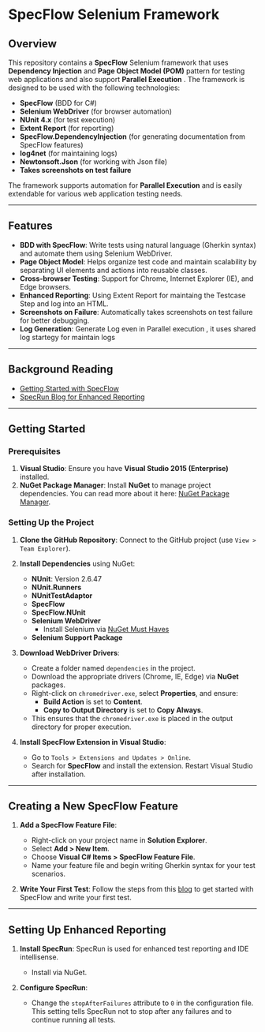 # SpecFlow Selenium Framework

## Overview

This repository contains a **SpecFlow** Selenium framework that uses **Dependency Injection** and **Page Object Model (POM)** pattern for testing web applications and also support **Parallel Execution** . The framework is designed to be used with the following technologies:

- **SpecFlow** (BDD for C#)
- **Selenium WebDriver** (for browser automation)
- **NUnit 4.x** (for test execution)
- **Extent Report** (for reporting)
- **SpecFlow.DependencyInjection** (for generating documentation from SpecFlow features)
- **log4net** (for maintaining logs)
- **Newtonsoft.Json** (for working with Json file)
- **Takes screenshots on test failure**

The framework supports automation for **Parallel Execution** and is easily extendable for various web application testing needs.

---

## Features

- **BDD with SpecFlow**: Write tests using natural language (Gherkin syntax) and automate them using Selenium WebDriver.
- **Page Object Model**: Helps organize test code and maintain scalability by separating UI elements and actions into reusable classes.
- **Cross-browser Testing**: Support for Chrome, Internet Explorer (IE), and Edge browsers.
- **Enhanced Reporting**: Using Extent Report for maintaing the Testcase Step and log into an HTML.
- **Screenshots on Failure**: Automatically takes screenshots on test failure for better debugging.
- **Log Generation**: Generate Log even in Parallel execution , it uses shared log startegy for maintain logs

---

## Background Reading

- [Getting Started with SpecFlow](http://ralucasuditu-softwaretesting.blogspot.co.uk/2015/06/write-your-first-test-with-specflow-and.html?m=1)
- [SpecRun Blog for Enhanced Reporting](http://tech.opentable.co.uk/blog/2013/06/07/getting-started-with-specrun/)
  
---

## Getting Started

### Prerequisites

1. **Visual Studio**: Ensure you have **Visual Studio 2015 (Enterprise)** installed.
2. **NuGet Package Manager**: Install **NuGet** to manage project dependencies. You can read more about it here: [NuGet Package Manager](http://docs.nuget.org/consume/package-manager-dialog#managing-packages-for-the-solution).

### Setting Up the Project

1. **Clone the GitHub Repository**: Connect to the GitHub project (use `View > Team Explorer`).
2. **Install Dependencies** using NuGet:
   - **NUnit**: Version 2.6.47
   - **NUnit.Runners**
   - **NUnitTestAdaptor**
   - **SpecFlow**
   - **SpecFlow.NUnit**
   - **Selenium WebDriver**
     - Install Selenium via [NuGet Must Haves](http://nugetmusthaves.com/Tag/selenium)
   - **Selenium Support Package**

3. **Download WebDriver Drivers**:
   - Create a folder named `dependencies` in the project.
   - Download the appropriate drivers (Chrome, IE, Edge) via **NuGet** packages.
   - Right-click on `chromedriver.exe`, select **Properties**, and ensure:
     - **Build Action** is set to **Content**.
     - **Copy to Output Directory** is set to **Copy Always**.
   - This ensures that the `chromedriver.exe` is placed in the output directory for proper execution.

4. **Install SpecFlow Extension in Visual Studio**:
   - Go to `Tools > Extensions and Updates > Online`.
   - Search for **SpecFlow** and install the extension. Restart Visual Studio after installation.

---

## Creating a New SpecFlow Feature

1. **Add a SpecFlow Feature File**:
   - Right-click on your project name in **Solution Explorer**.
   - Select **Add > New Item**.
   - Choose **Visual C# Items > SpecFlow Feature File**.
   - Name your feature file and begin writing Gherkin syntax for your test scenarios.

2. **Write Your First Test**: Follow the steps from this [blog](http://ralucasuditu-softwaretesting.blogspot.co.uk/2015/06/write-your-first-test-with-specflow-and.html?m=1) to get started with SpecFlow and write your first test.

---

## Setting Up Enhanced Reporting

1. **Install SpecRun**: SpecRun is used for enhanced test reporting and IDE intellisense.
   - Install via NuGet.
   
2. **Configure SpecRun**:
   - Change the `stopAfterFailures` attribute to `0` in the configuration file. This setting tells SpecRun not to stop after any failures and to continue running all tests.



